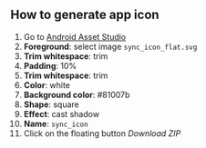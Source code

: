 ## How to generate app icon

1. Go to [Android Asset Studio](https://romannurik.github.io/AndroidAssetStudio/icons-launcher.html)
1. **Foreground**: select image `sync_icon_flat.svg`
1. **Trim whitespace**: trim
1. **Padding**: 10%
1. **Trim whitespace**: trim
1. **Color**: white
1. **Background color**: #81007b
1. **Shape**: square
1. **Effect**: cast shadow
1. **Name**: `sync_icon`
1. Click on the floating button *Download ZIP*